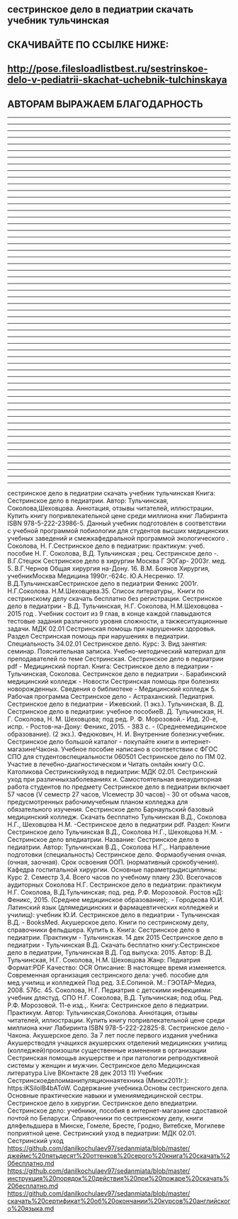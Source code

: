 сестринское дело в педиатрии скачать учебник тульчинская
--------------------------------------------------
СКАЧИВАЙТЕ ПО ССЫЛКЕ НИЖЕ:
--------------------------------------------------
http://pose.filesloadlistbest.ru/sestrinskoe-delo-v-pediatrii-skachat-uchebnik-tulchinskaya
--------------------------------------------------
АВТОРАМ ВЫРАЖАЕМ БЛАГОДАРНОСТЬ
--------------------------------------------------
--------------------------------------------------
--------------------------------------------------
--------------------------------------------------
--------------------------------------------------
--------------------------------------------------
--------------------------------------------------
--------------------------------------------------
--------------------------------------------------
--------------------------------------------------
--------------------------------------------------
--------------------------------------------------
--------------------------------------------------
--------------------------------------------------
--------------------------------------------------
--------------------------------------------------
--------------------------------------------------
--------------------------------------------------
--------------------------------------------------
--------------------------------------------------
--------------------------------------------------
--------------------------------------------------
--------------------------------------------------
--------------------------------------------------
--------------------------------------------------
--------------------------------------------------
--------------------------------------------------
--------------------------------------------------
--------------------------------------------------
--------------------------------------------------
--------------------------------------------------
--------------------------------------------------
--------------------------------------------------
--------------------------------------------------
--------------------------------------------------
--------------------------------------------------
--------------------------------------------------
--------------------------------------------------
--------------------------------------------------
--------------------------------------------------
--------------------------------------------------
--------------------------------------------------
--------------------------------------------------
--------------------------------------------------
--------------------------------------------------
--------------------------------------------------
--------------------------------------------------
--------------------------------------------------
--------------------------------------------------
--------------------------------------------------
--------------------------------------------------
--------------------------------------------------
--------------------------------------------------
--------------------------------------------------
--------------------------------------------------
--------------------------------------------------
--------------------------------------------------
сестринское дело в педиатрии скачать учебник тульчинская Книга: Сестринское дело в педиатрии. Автор: Тульчинская, Соколова,Шеховцова. Аннотация, отзывы читателей, иллюстрации. Купить книгу попривлекательной цене среди миллиона книг Лабиринта  ISBN 978-5-222-23986-5. Данный учебник подготовлен в соответствии с учебной программой побиологии для студентов высших медицинских учебных заведений и смежкафедральной программой экологического . Соколова, Н. Г.Сестринское дело в педиатрии: практикум: учеб. пособие  Н. Г. Соколова, В.Д. Тульчинская ; рец. Сестринское дело -. В.Г.Стецюк Сестринское дело в хирургии Москва Г ЭОГар- 2003г. мед. 5. В.Г.Чернов Общая хирургия  на-Дону. 16. В.М. Боянов Хирургия, учебникМосква Медицина 1990г.-624с. Ю.А.Несренко. 17.  В.Д.ТульчинскаяСестринское дело в педиатрии Феникс 2001г. Н.Г.Соколова. Н.М.Шеховцева.35. Список литературы,. Книги по сестринскому делу скачать бесплатно без регистрации. Сестринское дело в педиатрии - В.Д. Тульчинская, Н.Г. Соколова, Н.М.Шеховцова - 2015 год . Учебник состоит из 9 глав, в конце каждой главыдаются тестовые задания различного уровня сложности, а такжеситуационные задачи. МДК 02.01 Сестринская помощь при нарушениях здоровья. Раздел Сестринская помощь при нарушениях в педиатрии. Специальность 34.02.01 Сестринское дело. Курс: 3. Вид занятия: семинар. Пояснительная записка. Учебно-методический материал для преподавателей по теме Сестринская. Сестринское дело в педиатрии pdf - Медицинский портал. Книга: Сестринское дело в педиатрии - Тульчинская, Соколова. Сестринское дело в педиатрии -. Барабинский медицинский колледж - Новости
Сестринская помощь при болезнях новорожденных. Сведения о библиотеке - Медицинский колледж 5. Рабочая программа Сестринское дело - Астраханский. Педиатрия. Сестринское дело в педиатрии - Ижевский. (1 экз.). Тульчинская, В. Д. Сестринское дело в педиатрии: учебное пособиеВ. Д. Тульчинская, Н. Г. Соколова, Н. М. Шеховцова; под ред. Р. Ф. Морозовой.- Изд. 20-е, испр. - Ростов-на-Дону: Феникс, 2015. - 383 с. - (Среднеемедицинское образование). (2 экз.). Федюкович, Н. И. Внутренние болезни:учебник. Сестринское дело большой каталог - покупайте книги в интернет-магазинеЧакона. Учебное пособие написано в соответствии с ФГОС СПО для студентовспециальности 060501 Сестринское дело по ПМ 02. Участие в лечебно-диагностическом и  Читать онлайн книгу О.С. Католикова  Сестринскийуход в педиатрии: МДК 02.01. Сестринский уход при различныхзаболеваниях и. Самостоятельная внеаудиторная работа студентов по предмету Сестринское дело в педиатрии включает 57 часов (V семестр  27 часов, VIсеместр  30 часов) - 30 от объма часов, предусмотренных рабочимучебным планом колледжа для обязательного изучения. Сестринское дело  Барнаульский базовый медицинский колледж. Скачать бесплатно Тульчинская В.Д., Соколова Н.Г., Шеховцова Н.М. -Сестринское дело в педиатрии pdf. Раздел: Книги  Сестринское дело Тульчинская В.Д., Соколова Н.Г., Шеховцова Н.М. - Сестринское дело впедиатрии. Название: Сестринское дело в педиатрии. Автор: Тульчинская В.Д., Соколова Н.Г.,. Направление подготовки (специальность) Сестринское дело. Формаобучения очная. (очная, заочная). Срок освоения ООП. (нормативный срокобучения). Кафедра госпитальной хирургии. Основные параметрыдисциплины: Курс 2. Семестр 3,4. Всего часов по учебному плану 230. Всегочасов аудиторных
Соколова Н.Г. Сестринское дело в педиатрии: практикум  Н.Г. Соколова, В.Д.Тульчинская; под. ред. Р.Ф. Морозовой.  Ростов нД: Феникс, 2015.  (Среднее медицинское образование);. - Городкова Ю.И. Латинский язык (длямедицинских и фармацевтических колледжей и училищ): учебник  Ю.И. Сестринское дело в педиатрии - Тульчинская В.Д. - BooksMed. Акушерское дело. Книги по сестринскому делу, справочники фельдшера. Купить в. Книга: Сестринское дело в педиатрии. Практикум - Тульчинская. 14 дек 2015  Сестринское дело в педиатрии - Тульчинская В.Д. Скачать бесплатно книгу:Сестринское дело в педиатрии, Тульчинская В.Д. Год выпуска: 2015. Автор: В.Д. Тульчинская, Н.Г. Соколова, Н.М. Шеховцова Жанр: Педиатрия Формат:PDF Качество: OCR Описание: В настоящее время изменяется. Современная организация сестринского дела: учеб. пособие для мед.училищ и колледжей  Под ред. З.Е.Сопиной.  М.: ГЭОТАР-Медиа, 2008. 576с. 45. Соколова, Н.Г. Педиатрия с детскими инфекциями: учебник длястуд. СПО  Н.Г. Соколова, В.Д. Тульчинская; под общ. Ред. Р.Ф. Морозовой. 11-е изд.,. Книга: Сестринское дело в педиатрии. Практикум. Автор: Тульчинская,Соколова. Аннотация, отзывы читателей, иллюстрации. Купить книгу попривлекательной цене среди миллиона книг Лабиринта  ISBN 978-5-222-22825-8. Сестринское дело - Чакона. Акушерское дело.  За 7 лет после первого издания учебника Акушерстводля учащихся акушерских отделений медицинских училищ (колледжей)произошли существенные изменения в организации  Сестринская помощьв акушерстве и при патологии репродуктивной системы у женщин и мужчин. Сестринское дело  Медицинская литература Live  ВКонтакте
28 дек 2013  11) Учебник Сестринскоеделоиманипуляционнаятехника (Минск2011г.): https:iKSilolB4bAToW. Содержание учебника.Основы сестринского дела. Основные практические навыки и умениямедицинской сестры. Сестринское дело в хирургии. Сестринское дело впедиатрии. Сестринское дело: учебники, пособия в интернет-магазине  сдоставкой почтой по Беларуси. Справочники по сестринскому делу, книги дляфельдшера в Минске, Гомеле, Бресте, Гродно, Витебске, Могилеве поприятной цене. Сестринский уход в педиатрии: МДК 02.01. Сестринский уход
https://github.com/danilkochulaev97/sedanmiata/blob/master/джеймс%20пятьдесят%20оттенков%20серого%20книга%20скачать%20бесплатно.md
https://github.com/danilkochulaev97/sedanmiata/blob/master/инструкция%20порядок%20действия%20при%20пожаре%20скачать%20бесплатно.md
https://github.com/danilkochulaev97/sedanmiata/blob/master/скачать%20сертификат%20об%20окончании%20курсов%20английского%20языка.md